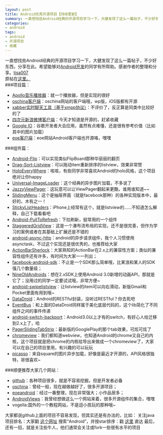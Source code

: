 ```yaml
---
layout: post
title: Android优秀开源项目【持续更新】
summary: 一直想找些Android经典的开源项目学习一下，大健发现了这么一篇帖子，不少好东西，分享在此。希望能够对Android开发的同学有所帮助。感谢作者的整理和分享。
categories:
- android
tags:
- android
- 开源项目
- 收藏
---
```

一直想找些Android经典的开源项目学习一下，大健发现了这么一篇帖子，不少好东西，分享在此。希望能够对[Android开发](http://android.eoe.cn/)的同学有所帮助。感谢作者的整理和分享。[tisa007](http://my.eoe.cn/123581)   
原帖在[这里。](http://www.eoeandroid.com/thread-272453-1-1.html)    
###项目篇：
- [Apollo音乐播放器](https://github.com/Splitter/android_packages_apps_apolloMod)：就一个播放器，但是实现的很好
- [oschina客户端](https://github.com/oschina/android-app)：oschina网站的客户端哦，wp版，iOS版都有开源
- [xabber实时聊天工具（基于xmpp协议）](https://github.com/redsolution/xabber-android)：不评价了，反正算是同类中比较好的了
- [四次元新浪微博客户端](https://github.com/qii/weiciyuan)：今天才知道是开源的，赶紧收藏
- [Google IO](https://code.google.com/p/iosched/)：谷歌开发者大会应用，虽然有点难懂，还是很有参考价值（比如其中的图片加载）
- [eoe客户端](https://github.com/eoecn/android-app/)：eoe网站Android客户端也开源咯，嘿嘿

###组件篇：
- [Android-Flip](https://github.com/openaphid/android-flip)：可以实现类似FlipBoard那种华丽丽的翻页
- [Drag-Sort-Listview](https://github.com/bauerca/drag-sort-listview)：可以拖动item重新排序的listview，效果非常赞
- [HoloEveryWhere](https://github.com/Prototik/HoloEverywhere)：咳咳，有些同学非常喜欢Android的holo风格，这个项目绝对让你happy
- [Universal-ImageLoader](https://github.com/tisa007/Android-Universal-Image-Loader)：这个经典的异步图片加载，不多说了
- [JazzyViewPager](https://github.com/jfeinstein10/JazzyViewPager)：这玩意可以让ViewPager翻起来更酷，谁用谁知道~~
- [SlidingMenu](https://github.com/jfeinstein10/SlidingMenu)：这个是抽屉界面（就是facebook那种）的各种实现版本中，最好的，木有之一！
- [StickyListHeaders](https://github.com/emilsjolander/StickyListHeaders)：iPhone上经常有这个，就是listview的……不知道怎么解释，自己下载看看吧
- [Android-PullToRefresh](https://github.com/chrisbanes/Android-PullToRefresh)：下拉刷新，挺常用的一个组件
- [StaggeredGridView](https://github.com/maurycyw/StaggeredGridView)：这是一个瀑布流布局的实现，还不是很完善，但作为学习的案例或者在其基础上扩展还是不错的
- [android-async-http](https://github.com/loopj/android-async-http)：android的异步请求组件，我个人习惯使用asynctask，不过这个实现还是很优秀的，也推荐给大家
- [ActionBarSherlock](https://github.com/JakeWharton/ActionBarSherlock?source=cr)：大家熟知的ActionBar在2.x上的兼容性方案；类似的兼容性组件还有许多，有时间为大家一一列出；
- [facebook-android-sdk](https://github.com/facebook/facebook-android-sdk/)：不止是一个SDK那么简单哦，比某浪和某人的SDK强几个数量级；
- [NineOldAndroids](https://github.com/JakeWharton/NineOldAndroids)：想在2.xSDK上使用Android 3.0新增的动画API，那就是它了；没用过的同学一定要试试哦，非常方便~
- [android-swipelistview](https://github.com/47deg/android-swipelistview)：让listview的item可以向右滑动，新版Gmail和Pocket里面有用到哦~
- [DataDroid](https://github.com/foxykeep/DataDroid)：Android的RESTful封装，没听过RESTful？你去死吧
- [EventBus](https://github.com/greenrobot/EventBus)：和上面的DataDroid同样属于美化底层代码的，这个lib简化了不同组件之间的事件传递
- [android-switch-backport](https://github.com/BoD/android-switch-backport)：Android3.0以上才有的switch，有好心人给迁移到2.x上了，哈
- [PagerSlidingTabStrip](https://github.com/astuetz/PagerSlidingTabStrip)：最新版的GooglePlay的那个tab效果，可炫可炫了
- [chromeview](https://github.com/pwnall/chromeview)：我们都知道webview，也知道Android的chrome又自己的内核，这个项目就是把chrome的内核给导出来做成一个chromeview了，大家可以在自己的项目里用，有兴趣的可以玩玩
- [picasso](https://github.com/square/picasso)：来自square的图片异步加载，好像是最近才开源的，API风格很独特，哥很喜欢~

###顺便推荐大家几个网站：   

- [github](https://github.com/)：各种项目很多，就是不容易挖掘，但是开发者必备
- [oschina](http://www.oschina.net/)：曾经一般，现在越做越好了，很多开源项目；
- [eoeandroid](http://www.eoe.cn/code/android.html)：经过一番整理，现在非常强大；小作品居多；
- [AndroidViews](http://www.androidviews.net/)：我曾经想做这么一个网站来着，很多开源组件的集合，嘿嘿
- vogella:国外的一个教程网站，不是逗小孩玩的那种哦~

大家都说github上面的项目不容易发现，但其实还是有办法的，比如：
关注java项目排名：大家戳 [这个网址](https://github.com/languages/Java/most_watched)
搜索“Android”，并按star排序：戳 [这里](https://github.com/search?q=android&type=Repositories&s=stars) 直达
最后，还有一招，就是关注些牛人，他们通常会关注或fork一些很有水平的项目